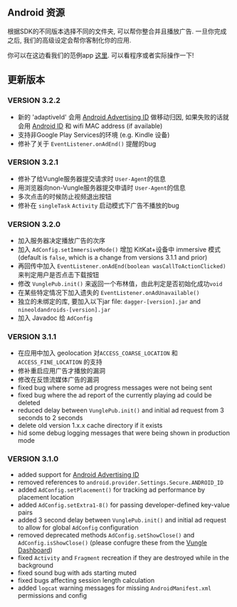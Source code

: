 ## Android 资源

根据SDK的不同版本选择不同的文件夹, 可以帮你整合并且播放广告. 一旦你完成之后, 我们的高级设定会帮你客制化你的应用.

你可以在这边看我们的范例app [这里](https://github.com/Vungle/publisher-sample-android). 可以看程序或者实际操作一下!

## 更新版本

### VERSION 3.2.2

* 新的 'adaptiveId' 会用 [Android Advertising ID](https://developer.android.com/google/play-services/id.html) 做移动归因, 如果失败的话就会用 [Android ID](http://developer.android.com/reference/android/provider/Settings.Secure.html#ANDROID_ID) 和 wifi MAC address (if available)
* 支持非Google Play Services的环境 (e.g. Kindle 设备)
* 修补了关于 `EventListener.onAdEnd()` 提醒的bug

### VERSION 3.2.1

* 修补了给Vungle服务器提交请求时 `User-Agent`的信息
* 用浏览器向non-Vungle服务器提交申请时 `User-Agent`的信息
* 多次点击的时候防止视频退出按钮
* 修补在 `singleTask` `Activity` 启动模式下广告不播放的bug

### VERSION 3.2.0 

* 加入服务器决定播放广告的次序
* 加入 `AdConfig.setImmersiveMode()` 增加 KitKat+设备中 immersive 模式 (default is `false`, which is a change from versions 3.1.1 and prior)
* 再回传中加入 `EventListener.onAdEnd(boolean wasCallToActionClicked)` 来判定用户是否点击下载按钮
* 修改 `VunglePub.init()` 来返回一个布林值，由此判定是否初始化成功`void`
* 在某些特定情况下加入遗失的 `EventListener.onAdUnavailable()` 
* 独立的未绑定的库, 要加入以下jar file: `dagger-[version].jar` and `nineoldandroids-[version].jar`
* 加入 Javadoc 给 `AdConfig`

### VERSION 3.1.1

* 在应用中加入 geolocation 对`ACCESS_COARSE_LOCATION` 和 `ACCESS_FINE_LOCATION` 的支持
* 修补重启应用广告才播放的漏洞
* 修改在反馈流媒体广告的漏洞
* fixed bug where some ad progress messages were not being sent
* fixed bug where the ad report of the currently playing ad could be deleted
* reduced delay between `VunglePub.init()` and initial ad request from 3 seconds to 2 seconds
* delete old version 1.x.x cache directory if it exists
* hid some debug logging messages that were being shown in production mode 

### VERSION 3.1.0 

* added support for [Android Advertising ID](https://developer.android.com/google/play-services/id.html)
* removed references to `android.provider.Settings.Secure.ANDROID_ID`
* added `AdConfig.setPlacement()` for tracking ad performance by placement location
* added `AdConfig.setExtra1-8()` for passing developer-defined key-value pairs
* added 3 second delay between `VunglePub.init()` and initial ad request to allow for global `AdConfig` configuration
* removed deprecated methods `AdConfig.setShowClose()` and `AdConfig.isShowClose()` (please confugre these from the [Vungle Dashboard](https://v.vungle.com))
* fixed `Activity` and `Fragment` recreation if they are destroyed while in the background
* fixed sound bug with ads starting muted
* fixed bugs affecting session length calculation 
* added `logcat` warning messages for missing `AndroidManifest.xml` permissions and config
